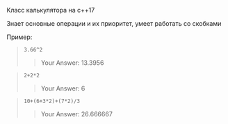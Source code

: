 Класс калькулятора на c++17

Знает основные операции и их приоритет, умеет работать со скобками

Пример:

>`3.66^2`            
>> Your Answer: 13.3956

>`2+2*2`           
>> Your Answer: 6

>`10+(6+3*2)+(7*2)/3`
>> Your Answer: 26.666667

